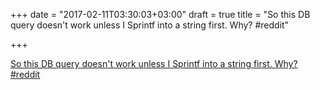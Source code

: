 +++
date = "2017-02-11T03:30:03+03:00"
draft = true
title = "So this DB query doesn't work unless I Sprintf into a string first. Why?  #reddit"

+++

<p><a href="https://t.co/Msr8xrJVWP">So this DB query doesn't work unless I Sprintf into a string first. Why?  #reddit</a></p>
